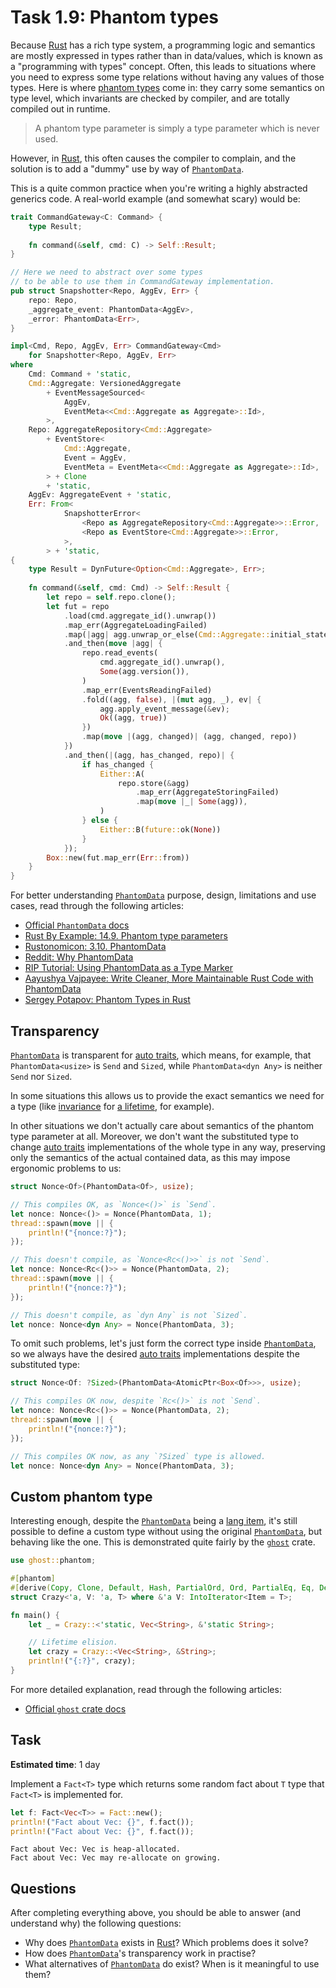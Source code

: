 Task 1.9: Phantom types
=======================

Because [Rust] has a rich type system, a programming logic and semantics are mostly expressed in types rather than in data/values, which is known as a "programming with types" concept. Often, this leads to situations where you need to express some type relations without having any values of those types. Here is where [phantom types][5] come in: they carry some semantics on type level, which invariants are checked by compiler, and are totally compiled out in runtime.

> A phantom type parameter is simply a type parameter which is never used.

However, in [Rust], this often causes the compiler to complain, and the solution is to add a "dummy" use by way of [`PhantomData`].

This is a quite common practice when you're writing a highly abstracted generics code. A real-world example (and somewhat scary) would be:
```rust
trait CommandGateway<C: Command> {
    type Result;
    
    fn command(&self, cmd: C) -> Self::Result;
}

// Here we need to abstract over some types
// to be able to use them in CommandGateway implementation.
pub struct Snapshotter<Repo, AggEv, Err> {
    repo: Repo,
    _aggregate_event: PhantomData<AggEv>,
    _error: PhantomData<Err>,
}

impl<Cmd, Repo, AggEv, Err> CommandGateway<Cmd>
    for Snapshotter<Repo, AggEv, Err>
where
    Cmd: Command + 'static,
    Cmd::Aggregate: VersionedAggregate
        + EventMessageSourced<
            AggEv,
            EventMeta<<Cmd::Aggregate as Aggregate>::Id>,
        >,
    Repo: AggregateRepository<Cmd::Aggregate>
        + EventStore<
            Cmd::Aggregate,
            Event = AggEv,
            EventMeta = EventMeta<<Cmd::Aggregate as Aggregate>::Id>,
        > + Clone
        + 'static,
    AggEv: AggregateEvent + 'static,
    Err: From<
            SnapshotterError<
                <Repo as AggregateRepository<Cmd::Aggregate>>::Error,
                <Repo as EventStore<Cmd::Aggregate>>::Error,
            >,
        > + 'static,
{
    type Result = DynFuture<Option<Cmd::Aggregate>, Err>;
    
    fn command(&self, cmd: Cmd) -> Self::Result {
        let repo = self.repo.clone();
        let fut = repo
            .load(cmd.aggregate_id().unwrap())
            .map_err(AggregateLoadingFailed)
            .map(|agg| agg.unwrap_or_else(Cmd::Aggregate::initial_state))
            .and_then(move |agg| {
                repo.read_events(
                    cmd.aggregate_id().unwrap(),
                    Some(agg.version()),
                )
                .map_err(EventsReadingFailed)
                .fold((agg, false), |(mut agg, _), ev| {
                    agg.apply_event_message(&ev);
                    Ok((agg, true))
                })
                .map(move |(agg, changed)| (agg, changed, repo))
            })
            .and_then(|(agg, has_changed, repo)| {
                if has_changed {
                    Either::A(
                        repo.store(&agg)
                            .map_err(AggregateStoringFailed)
                            .map(move |_| Some(agg)),
                    )
                } else {
                    Either::B(future::ok(None))
                }
            });
        Box::new(fut.map_err(Err::from))
    }
}
```

For better understanding [`PhantomData`] purpose, design, limitations and use cases, read through the following articles:
- [Official `PhantomData` docs][`PhantomData`]
- [Rust By Example: 14.9. Phantom type parameters][1]
- [Rustonomicon: 3.10. PhantomData][2]
- [Reddit: Why PhantomData][3]
- [RIP Tutorial: Using PhantomData as a Type Marker][4]
- [Aayushya Vajpayee: Write Cleaner, More Maintainable Rust Code with PhantomData][11]
- [Sergey Potapov: Phantom Types in Rust][6]



## Transparency

[`PhantomData`] is transparent for [auto traits][7], which means, for example, that `PhantomData<usize>` is `Send` and `Sized`, while `PhantomData<dyn Any>` is neither `Send` nor `Sized`.

In some situations this allows us to provide the exact semantics we need for a type (like [invariance][8] for [a lifetime][9], for example). 

In other situations we don't actually care about semantics of the phantom type parameter at all. Moreover, we don't want the substituted type to change [auto traits][7] implementations of the whole type in any way, preserving only the semantics of the actual contained data, as this may impose ergonomic problems to us:
```rust
struct Nonce<Of>(PhantomData<Of>, usize);

// This compiles OK, as `Nonce<()>` is `Send`.
let nonce: Nonce<()> = Nonce(PhantomData, 1);
thread::spawn(move || {
    println!("{nonce:?}");
});

// This doesn't compile, as `Nonce<Rc<()>>` is not `Send`.
let nonce: Nonce<Rc<()>> = Nonce(PhantomData, 2);
thread::spawn(move || {
    println!("{nonce:?}");
});

// This doesn't compile, as `dyn Any` is not `Sized`.
let nonce: Nonce<dyn Any> = Nonce(PhantomData, 3);
```

To omit such problems, let's just form the correct type inside [`PhantomData`], so we always have the desired [auto traits][7] implementations despite the substituted type:
```rust
struct Nonce<Of: ?Sized>(PhantomData<AtomicPtr<Box<Of>>>, usize);

// This compiles OK now, despite `Rc<()>` is not `Send`.
let nonce: Nonce<Rc<()>> = Nonce(PhantomData, 2);
thread::spawn(move || {
    println!("{nonce:?}");
});

// This compiles OK now, as any `?Sized` type is allowed.
let nonce: Nonce<dyn Any> = Nonce(PhantomData, 3);
```




## Custom phantom type

Interesting enough, despite the [`PhantomData`] being a [lang item][10], it's still possible to define a custom type without using the original [`PhantomData`], but behaving like the one. This is demonstrated quite fairly by the [`ghost`] crate.

```rust
use ghost::phantom;

#[phantom]
#[derive(Copy, Clone, Default, Hash, PartialOrd, Ord, PartialEq, Eq, Debug)]
struct Crazy<'a, V: 'a, T> where &'a V: IntoIterator<Item = T>;

fn main() {
    let _ = Crazy::<'static, Vec<String>, &'static String>;

    // Lifetime elision.
    let crazy = Crazy::<Vec<String>, &String>;
    println!("{:?}", crazy);
}
```

For more detailed explanation, read through the following articles:
- [Official `ghost` crate docs][`ghost`]




## Task

__Estimated time__: 1 day




Implement a `Fact<T>` type which returns some random fact about `T` type that `Fact<T>` is implemented for.

```rust
let f: Fact<Vec<T>> = Fact::new();
println!("Fact about Vec: {}", f.fact());
println!("Fact about Vec: {}", f.fact());
```
```
Fact about Vec: Vec is heap-allocated.
Fact about Vec: Vec may re-allocate on growing.
```




## Questions

After completing everything above, you should be able to answer (and understand why) the following questions:
- Why does [`PhantomData`] exists in [Rust]? Which problems does it solve?
- How does [`PhantomData`]'s transparency work in practise?
- What alternatives of [`PhantomData`] do exist? When is it meaningful to use them?




[`ghost`]: https://docs.rs/ghost
[`PhantomData`]: https://doc.rust-lang.org/std/marker/struct.PhantomData.html
[Rust]: https://www.rust-lang.org

[1]: https://doc.rust-lang.org/rust-by-example/generics/phantom.html
[2]: https://doc.rust-lang.org/nomicon/phantom-data.html
[3]: https://www.reddit.com/r/rust/comments/8oqj14/why_phantomdata
[4]: https://riptutorial.com/rust/example/24109/using-phantomdata-as-a-type-marker
[5]: https://stackoverflow.com/questions/28247543/motivation-behind-phantom-types
[6]: https://www.greyblake.com/blog/phantom-types-in-rust
[7]: https://doc.rust-lang.org/stable/reference/special-types-and-traits.html#auto-traits
[8]: https://docs.rs/variance/0.1.3/src/variance/lib.rs.html#16
[9]: https://docs.rs/variance/0.1.3/src/variance/lib.rs.html#92
[10]: https://manishearth.github.io/blog/2017/01/11/rust-tidbits-what-is-a-lang-item
[11]: https://aayushyavajpayee.substack.com/p/coming-soon
